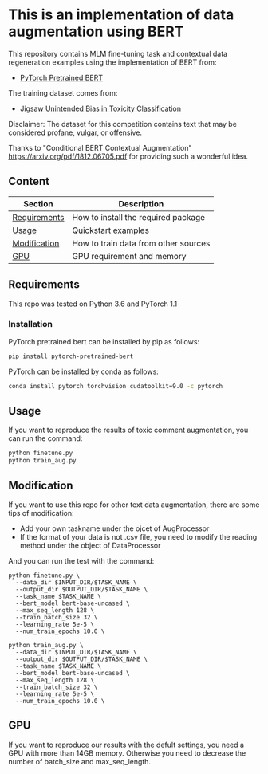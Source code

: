 # This is an implementation of data augmentation using BERT

This repository contains MLM fine-tuning task and contextual data regeneration examples using the implementation of BERT from:

- [PyTorch Pretrained BERT](https://github.com/huggingface/pytorch-pretrained-BERT)

The training dataset comes from:

- [Jigsaw Unintended Bias in Toxicity Classification](https://www.kaggle.com/c/jigsaw-unintended-bias-in-toxicity-classification)

Disclaimer: The dataset for this competition contains text that may be considered profane, vulgar, or offensive.

Thanks to "Conditional BERT Contextual Augmentation" https://arxiv.org/pdf/1812.06705.pdf for providing such a wonderful idea.

## Content

| Section | Description |
|-|-|
| [Requirements](#Requirements) | How to install the required package |
| [Usage](#Usage) | Quickstart examples |
| [Modification](#Modification) | How to train data from other sources |
| [GPU](#GPU) | GPU requirement and memory |

## Requirements

This repo was tested on Python 3.6 and PyTorch 1.1

### Installation

PyTorch pretrained bert can be installed by pip as follows:
```bash
pip install pytorch-pretrained-bert
```
PyTorch can be installed by conda as follows:
```bash
conda install pytorch torchvision cudatoolkit=9.0 -c pytorch
```

## Usage

If you want to reproduce the results of toxic comment augmentation, you can run the command:
```bash
python finetune.py
python train_aug.py
```

## Modification

If you want to use this repo for other text data augmentation, there are some tips of modification:

- Add your own taskname under the ojcet of AugProcessor 
- If the format of your data is not .csv file, you need to modify the reading method under the object of DataProcessor

And you can run the test with the command:
```shell
python finetune.py \
  --data_dir $INPUT_DIR/$TASK_NAME \
  --output_dir $OUTPUT_DIR/$TASK_NAME \
  --task_name $TASK_NAME \
  --bert_model bert-base-uncased \
  --max_seq_length 128 \
  --train_batch_size 32 \
  --learning_rate 5e-5 \
  --num_train_epochs 10.0 \
```

```shell
python train_aug.py \
  --data_dir $INPUT_DIR/$TASK_NAME \
  --output_dir $OUTPUT_DIR/$TASK_NAME \
  --task_name $TASK_NAME \
  --bert_model bert-base-uncased \
  --max_seq_length 128 \
  --train_batch_size 32 \
  --learning_rate 5e-5 \
  --num_train_epochs 10.0 \
```

## GPU

If you want to reproduce our results with the defult settings, you need a GPU with more than 14GB memory. Otherwise you need to decrease the number of batch_size and max_seq_length.

